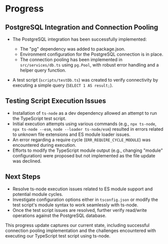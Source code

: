 # Progress

## PostgreSQL Integration and Connection Pooling

- The PostgreSQL integration has been successfully implemented:
  - The "pg" dependency was added to package.json.
  - Environment configuration for the PostgreSQL connection is in place.
  - The connection pooling has been implemented in `src/services/db.ts` using `pg.Pool`, with robust error handling and a helper query function.
  
- A test script (`scripts/testDb.ts`) was created to verify connectivity by executing a simple query (`SELECT 1 AS result;`).

## Testing Script Execution Issues

- Installation of `ts-node` as a dev dependency allowed an attempt to run the TypeScript test script.
- Initial execution attempts using various commands (e.g., `npx ts-node`, `npx ts-node --esm`, `node --loader ts-node/esm`) resulted in errors related to unknown file extensions and ES module loader issues.
- An error regarding a require cycle (`ERR_REQUIRE_CYCLE_MODULE`) was encountered during execution.
- Efforts to modify the TypeScript module output (e.g., changing "module" configuration) were proposed but not implemented as the file update was declined.

## Next Steps

- Resolve ts-node execution issues related to ES module support and potential module cycles.
- Investigate configuration options either in `tsconfig.json` or modify the test script's module syntax to work seamlessly with ts-node.
- Once the test script issues are resolved, further verify read/write operations against the PostgreSQL database.

This progress update captures our current state, including successful connection pooling implementation and the challenges encountered with executing our TypeScript test script using ts-node.
